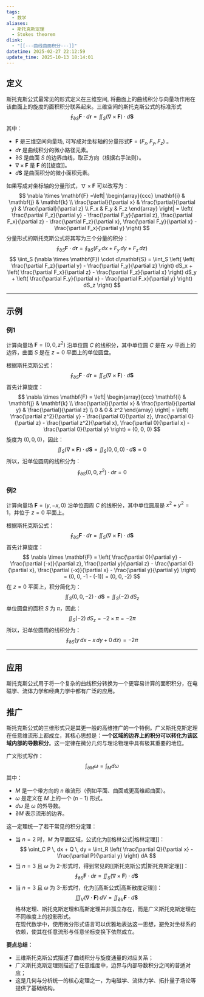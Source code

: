 ```yaml
---
tags:
  - 数学
aliases:
  - 斯托克斯定理
  - Stokes theorem
dlink:
  - "[[---曲线曲面积分---]]"
datetime: 2025-02-27 22:12:59
update_time: 2025-10-13 18:14:01
---
```

## 定义
斯托克斯公式最常见的形式定义在三维空间, 将曲面上的曲线积分与向量场作用在该曲面上的旋度的面积积分联系起来。三维空间的斯托克斯公式的标准形式
$$
\oint_{\partial S} \mathbf{F} \cdot d\mathbf{r} = \iint_S (\nabla \times \mathbf{F}) \cdot d\mathbf{S}
$$
其中：
- $\mathbf{F}$ 是三维空间向量场, 可写成对坐标轴的分量形式$\mathbf{F} = (F_x, F_y, F_z)$ 。
- $d\mathbf{r}$ 是曲线积分的微小路径元素。
- $\partial S$ 是曲面 $S$ 的边界曲线，取正方向（根据右手法则）。
- $\nabla \times \mathbf{F}$ 是 $\mathbf{F}$ 的[[旋度]]。
- $d\mathbf{S}$ 是曲面积分的微小面积元素。

如果写成对坐标轴的分量形式，$\nabla \times \mathbf{F}$ 可以改写为：
$$
\nabla \times \mathbf{F} 
=\left| \begin{array}{ccc}
\mathbf{i} & \mathbf{j} & \mathbf{k} \\
\frac{\partial}{\partial x} & \frac{\partial}{\partial y} & \frac{\partial}{\partial z} \\
F_x & F_y & F_z
\end{array} \right|
= \left( \frac{\partial F_z}{\partial y} - \frac{\partial F_y}{\partial z}, \frac{\partial F_x}{\partial z} - \frac{\partial F_z}{\partial x}, \frac{\partial F_y}{\partial x} - \frac{\partial F_x}{\partial y} \right) 
$$
分量形式的斯托克斯公式将其写为三个分量的积分：
$$ \oint_{\partial S} \mathbf{F} \cdot d\mathbf{r} = \oint_{\partial S} (F_x \, dx + F_y \, dy + F_z \, dz) $$
$$ \iint_S (\nabla \times \mathbf{F}) \cdot d\mathbf{S} = \iint_S \left( \left( \frac{\partial F_z}{\partial y} - \frac{\partial F_y}{\partial z} \right) dS_x + \left( \frac{\partial F_x}{\partial z} - \frac{\partial F_z}{\partial x} \right) dS_y + \left( \frac{\partial F_y}{\partial x} - \frac{\partial F_x}{\partial y} \right) dS_z \right) $$

---
## 示例
### 例1
计算向量场 $\mathbf{F} = (0, 0, z^2)$ 沿单位圆 $C$ 的线积分，其中单位圆 $C$ 是在 $xy$ 平面上的边界，曲面 $S$ 是在 $z = 0$ 平面上的单位圆盘。

根据斯托克斯公式：
$$ \oint_{\partial S} \mathbf{F} \cdot d\mathbf{r} = \iint_S (\nabla \times \mathbf{F}) \cdot d\mathbf{S} $$
首先计算旋度：
$$ \nabla \times \mathbf{F} = \left| \begin{array}{ccc}
\mathbf{i} & \mathbf{j} & \mathbf{k} \\
\frac{\partial}{\partial x} & \frac{\partial}{\partial y} & \frac{\partial}{\partial z} \\
0 & 0 & z^2
\end{array} \right| = \left( \frac{\partial z^2}{\partial y} - \frac{\partial 0}{\partial z}, \frac{\partial 0}{\partial z} - \frac{\partial z^2}{\partial x}, \frac{\partial 0}{\partial x} - \frac{\partial 0}{\partial y} \right) = (0, 0, 0) $$
旋度为 $(0, 0, 0)$，因此：
$$ \iint_S (\nabla \times \mathbf{F}) \cdot d\mathbf{S} = \iint_S (0, 0, 0) \cdot d\mathbf{S} = 0 $$
所以，沿单位圆周的线积分为：
$$ \oint_{\partial S} (0, 0, z^2) \cdot d\mathbf{r} = 0 $$

### 例2
计算向量场 $\mathbf{F} = (y, -x, 0)$ 沿单位圆周 $C$ 的线积分，其中单位圆周是 $x^2 + y^2 = 1$，并位于 $z = 0$ 平面上。

根据斯托克斯公式：
$$ \oint_{\partial S} \mathbf{F} \cdot d\mathbf{r} = \iint_S (\nabla \times \mathbf{F}) \cdot d\mathbf{S} $$
首先计算旋度：
$$ \nabla \times \mathbf{F} = \left( \frac{\partial 0}{\partial y} - \frac{\partial (-x)}{\partial z}, \frac{\partial y}{\partial z} - \frac{\partial 0}{\partial x}, \frac{\partial (-x)}{\partial x} - \frac{\partial y}{\partial y} \right) = (0, 0, -1 - (-1)) = (0, 0, -2) $$
在 $z = 0$ 平面上，积分简化为：
$$ \iint_S (0, 0, -2) \cdot d\mathbf{S} = \iint_S (-2) \, dS_z $$
单位圆盘的面积 $S$ 为 $\pi$，因此：
$$ \iint_S (-2) \, dS_z = -2 \times \pi = -2\pi $$
所以，沿单位圆周的线积分为：
$$ \oint_{\partial S} (y \, dx - x \, dy + 0 \, dz) = -2\pi $$

---
## 应用
斯托克斯公式用于将一个复杂的曲线积分转换为一个更容易计算的面积积分，在电磁学、流体力学和经典力学中都有广泛的应用。


## 推广
斯托克斯公式的三维形式只是其更一般的高维推广的一个特例。广义斯托克斯定理在任意维流形上都成立，其核心思想是：**一个区域的边界上的积分可以转化为该区域内部的导数积分**。这一定律在微分几何与理论物理中具有极其重要的地位。

广义形式写作：
$$
\int_{\partial M} \omega = \int_M d\omega
$$
其中：
- $M$ 是一个带方向的 $n$ 维流形（例如平面、曲面或更高维超曲面）。
- $\omega$ 是定义在 $M$ 上的一个 $(n-1)$ 形式。
- $d\omega$ 是 $\omega$ 的外导数。
- $\partial M$ 表示流形的边界。

这一定理统一了若干常见的积分定理：
- 当 $n = 2$ 时，$M$ 为平面区域，公式化为[[格林公式|格林定理]]：
  $$
  \oint_C P \, dx + Q \, dy = \iint_R \left( \frac{\partial Q}{\partial x} - \frac{\partial P}{\partial y} \right) dA
  $$
- 当 $n = 3$ 且 $\omega$ 为 2-形式时，得到常见的[[斯托克斯公式|斯托克斯定理]]：
  $$
  \oint_{\partial S} \mathbf{F} \cdot d\mathbf{r} = \iint_S (\nabla \times \mathbf{F}) \cdot d\mathbf{S}
  $$
- 当 $n = 3$ 且 $\omega$ 为 3-形式时，化为[[高斯公式|高斯散度定理]]：
  $$
  \iiint_V (\nabla \cdot \mathbf{F}) \, dV = \iint_{\partial V} \mathbf{F} \cdot d\mathbf{S}
  $$
格林定理、斯托克斯定理和高斯定理并非孤立存在，而是广义斯托克斯定理在不同维度上的投影形式。  
在现代数学中，使用微分形式语言可以优雅地表达这一思想，避免对坐标系的依赖，使其在任意流形与任意坐标变换下依然成立。

**要点总结：**
- 三维斯托克斯公式描述了曲线积分与旋度通量的对应关系；
- 广义斯托克斯定理则描述了任意维度中，边界与内部导数积分之间的普适对应；
- 这是几何与分析统一的核心定理之一，为电磁学、流体力学、拓扑量子场论等提供了基础结构。